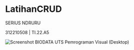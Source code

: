 # LatihanCRUD

SERIUS NDRURU

312210508 | TI.22.A5

![Screenshot BIODATA UTS Pemrograman Visual (Desktop)](https://github.com/user-attachments/assets/98c44143-6500-4707-8fab-ed4c8f506853)
